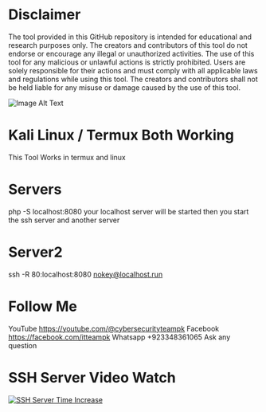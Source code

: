 # Disclaimer
The tool provided in this GitHub repository is intended for educational and research purposes only. The creators and contributors of this tool do not endorse or encourage any illegal or unauthorized activities. The use of this tool for any malicious or unlawful actions is strictly prohibited.
Users are solely responsible for their actions and must comply with all applicable laws and regulations while using this tool. The creators and contributors shall not be held liable for any misuse or damage caused by the use of this tool.


![Image Alt Text](./blog/post/edit/3599880118825281094/3657417606836609071)


# Kali Linux / Termux Both Working
This Tool Works in termux and linux

# Servers
php -S localhost:8080
your localhost server will be started
then you start the ssh server and another server

# Server2
ssh -R 80:localhost:8080 nokey@localhost.run

# Follow Me
YouTube
https://youtube.com/@cybersecurityteampk
Facebook
https://facebook.com/itteampk
Whatsapp
+923348361065
Ask any question

# SSH Server Video Watch
[![SSH Server Time Increase](https://img.youtube.com/vi/DRV3n6b2NGg/0.jpg)](https://www.youtube.com/watch?v=DRV3n6b2NGg)

